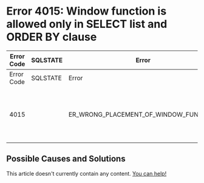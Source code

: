 
# Error 4015: Window function is allowed only in SELECT list and ORDER BY clause


| Error Code | SQLSTATE | Error | Description |
| --- | --- | --- | --- |
| Error Code | SQLSTATE | Error | Description |
| 4015 |  | ER_WRONG_PLACEMENT_OF_WINDOW_FUNCTION | Window function is allowed only in SELECT list and ORDER BY clause |




## Possible Causes and Solutions


This article doesn't currently contain any content. [You can help!](/en/writing-and-editing-knowledge-base-articles/)

